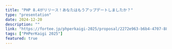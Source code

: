 ```yaml
---
title: "PHP 8.4がリリース！あなたはもうアップデートしましたか？"
type: "presentation"
date: 2024-12-20
description: ""
link: "https://fortee.jp/phperkaigi-2025/proposal/2272e963-b6b4-4707-88fe-2bef1a9f9e7f"
tags: ["PHPerKaigi 2025"]
featured: true
---
```


